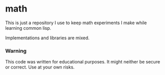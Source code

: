 # math

This is just a repository I use to keep math experiments I make while learning common lisp.

Implementations and libraries are mixed.

### Warning

This code was written for educational purposes. It might neither be secure or correct. Use at your own risks.
